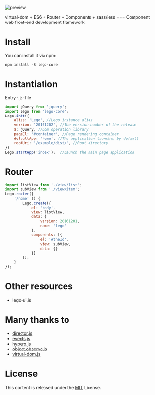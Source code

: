 ![preview](https://github.com/jlego/legojs/blob/master/lego-logo.png)

virtual-dom + ES6 + Router + Components + sass/less  ===  Component web front-end development framework

# Install

You can install it via npm:

```html
npm install -S lego-core
```

# Instantiation
Entry ·.js· file
```javascript
import jQuery from 'jquery';
import Lego from 'lego-core';
Lego.init({
    alias: 'Lego', //Lego instance alias
    version: '20161202', //The version number of the release
    $: jQuery, //Dom operation library
    pageEl: '#container', //Page rendering container
    defaultApp: 'home', //The application launches by default
    rootUri: '/example/dist/', //Root directory
})
Lego.startApp('index');  //Launch the main page application
```
# Router
```javascript
import listView from './view/list';
import subView from './view/item';
Lego.router({
    '/home' () {
        Lego.create({
        	el: 'body',
            view: listView,
            data: {
                version: 20161201,
                name: 'lego'
            },
            components: [{
            	el: '#theId',
	            view: subView,
	            data: {}
            }]
        });
    }
});
```

# Other resources
* [lego-ui.js](https://github.com/jlego/legojs-ui)

# Many thanks to
* [director.js](https://github.com/flatiron/director)
* [events.js](https://github.com/Gozala/events) 
* [hyperx.js](https://github.com/substack/hyperx) 
* [object.observe.js](https://github.com/MaxArt2501/object-observe) 
* [virtual-dom.js](https://github.com/Matt-Esch/virtual-dom) 

# License
This content is released under the [MIT](http://opensource.org/licenses/MIT) License.
